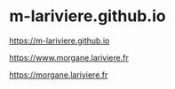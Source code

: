 # m-lariviere.github.io

https://m-lariviere.github.io

https://www.morgane.lariviere.fr

https://morgane.lariviere.fr
